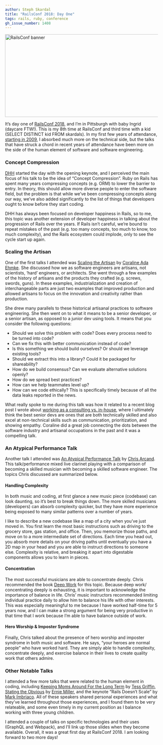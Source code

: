 ```yaml
---
author: Steph Skardal
title: "RailsConf 2018: Day One"
tags: rails, ruby, conference
gh_issue_number: 1408
---
```


<img src="/blog/2018/04/17/railsconf-2018-day-one/railsconf-2018.jpg" width="770" height="272" alt="RailsConf banner" />

It’s day one of [RailsConf 2018](https://railsconf.com/), and I’m in Pittsburgh with baby Ingrid (daycare FTW!). This is my 8th time at RailsConf and third time with a kid (SELECT DISTINCT kid FROM skardals). In my first few years of attendance, [starting in 2009](/blog/2009/05/06/cinco-de-rails), I absorbed much more on the technical side, but the talks that have struck a chord in recent years of attendance have been more on the side of the human element of software and software engineering.

### Concept Compression

[DHH](http://david.heinemeierhansson.com/) started the day with the opening keynote, and I perceived the main focus of his talk to be the idea of “Concept Compression”. Ruby on Rails has spent many years compressing concepts (e.g. ORM) to lower the barrier to entry. In theory, this should allow more diverse people to enter the software field, but the problem is that while we’ve been compressing concepts along our way, we’ve also added significantly to the list of things that developers ought to know before they start coding.

DHH has always been focused on developer happiness in Rails, so to me, this topic was another extension of developer happiness in talking about the progression of Rails over the years. If Rails isn’t careful, we’re bound to repeat mistakes of the past (e.g. too many concepts, too much to know, too much complexity), and the Rails ecosystem could implode, only to see the cycle start up again.

### Scaling the Artisan

One of the first talks I attended was [Scaling the Artisan](https://where.coraline.codes/talks/scaling/) by [Coraline Ada Ehmke](https://where.coraline.codes/). She discussed how we as software engineers are artisans, not scientists, ‘hard’ engineers, or architects. She went through a few examples of the history of artisans and the products they crafted (e.g. screws, swords, guns). In these examples, industrialization and creation of interchangeable parts are just two examples that improved production and allowed artisans to focus on the innovation and creativity rather than production.

She drew many parallels to these historical artisanal practices to software engineering. She then went on to what it means to be a senior developer, or a senior artisan, as opposed to a junior dev using tools. It means that you consider the following questions:

* Should we solve this problem with code? Does every process need to be turned into code?
* Can we fix this with better communication instead of code?
* Is this something we should build ourselves? Or should we leverage existing tools?
* Should we extract this into a library? Could it be packaged for shareability?
* How do we build consensus? Can we evaluate alternative solutions openly?
* How do we spread best practices? 
* How can we help teammates level up?
* How can we code ethically? This is specifically timely because of all the data leaks reported in the news.

What really spoke to me during this talk was how it related to a recent blog post I wrote about [working as a consulting vs. in-house](/blog/2018/03/28/in-house-to-consulting), where I ultimately think the best senior devs are ones that are both technically skilled and also excel at non-technical skills such as communication, prioritization, and showing empathy. Coraline did a great job connecting the dots between the software industry and artisanal occupations in the past and it was a compelling talk.

### An Atypical Performance Talk

Another talk I attended was [An Atypical Performance Talk](https://chrisarcand.com/talks/an-atypical-performance-talk/) by [Chris Arcand](https://chrisarcand.com/). This talk/​performance mixed live clarinet playing with a comparison of becoming a skilled musician with becoming a skilled software engineer. The topics Chris discussed are summarized below.
 
#### Handling Complexity

In both music and coding, at first glance a new music piece (codebase) can look daunting, so it’s best to break things down. The more skilled musicians (developers) can absorb complexity quicker, but they have more experience being exposed to many similar patterns over a number of years.

I like to describe a new codebase like a map of a city when you’ve just moved in. You first learn the most basic instructions such as driving to the grocery store, gas station, and office. Then, you memorize those paths, and move on to a more intermediate set of directions. Each time you head out, you absorb more details on your driving paths until eventually you have a 2D map in your head and you are able to instruct directions to someone else. Complexity is relative, and breaking it apart into digestable components allows you to learn in pieces. 

#### Concentration

The most successful musicians are able to concentrate deeply. Chris recommended the book [Deep Work](http://calnewport.com/books/deep-work/) for this topic. Because deep work/​concentrating deeply is exhausting, it is important to acknowledge the importance of balance in life. Chris’ music instructors recommended limiting individual practice daily to allow him to balance his life with other interests. This was especially meaningful to me because I have worked half-time for 5 years now, and I can make a strong argument for being very productive in that time that I work because I’m able to have balance outside of work.

#### Hero Worship & Imposter Syndrome

Finally, Chris talked about the presence of hero worship and imposter syndrome in both music and software. He says, “your heroes are normal people” who have worked hard. They are simply able to handle complexity, concentrate deeply, and exercise balance in their lives to create quality work that others admire.

### Other Notable Talks

I attended a few more talks that were related to the human element in coding, including [Keeping Moms Around For the Long Term](https://railsconf.com/program/sessions#session-528) by [Tess Griffin](http://headway.io/about/tess-griffin/), [Stating the Obvious](https://speakerdeck.com/erniemiller/stating-the-obvious) by [Ernie Miller](https://ernie.io/), and the keynote “Rails Doesn’t Scale” by [Mark Imbriaco](https://www.linkedin.com/in/imbriaco). All of these speakers shared personal experiences and what they’ve learned throughout those experiences, and I found them to be very relateable, and some even timely in my current position as I balance working with three young children.

I attended a couple of talks on specific technologies and their uses (GraphQL and Webpack), and I’ll link up those slides when they become available. Overall, it was a great first day at RailsConf 2018. I am looking forward to two more days!
